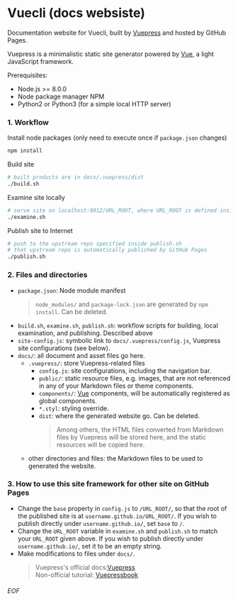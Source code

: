 # Vuecli (docs websiste)

Documentation website for Vuecli, built by [Vuepress](https://vuepress.vuejs.org) and hosted by GitHub Pages.

Vuepress is a minimalistic static site generator powered by [Vue](https://github.com/vuejs/vue), a light JavaScript framework.

Prerequisites:
- Node.js >= 8.0.0
- Node package manager NPM
- Python2 or Python3 (for a simple local HTTP server)

### 1. Workflow
Install node packages (only need to execute once if `package.json` changes)
```sh
npm install
```

Build site
```sh
# built products are in docs/.vuepress/dist
./build.sh
```

Examine site locally
```sh
# serve site on localhost:8012/URL_ROOT, where URL_ROOT is defined inside examine.sh
./examine.sh
```

Publish site to Internet
```sh
# push to the upstream repo specified inside publish.sh
# that upstream repo is automatically published by GitHub Pages
./publish.sh
```
### 2. Files and directories
- `package.json`: Node module manifest
    > `node_modules/` and `package-lock.json` are generated by `npm install`. Can be deleted.
- `build.sh`, `examine.sh`, `publish.sh`: workflow scripts for building, local examination, and publishing. Described above
- `site-config.js`: symbolic link to `docs/.vuepress/config.js`, Vuepress site configurations (see below).
- `docs/`: all document and asset files go here.
    - `.vuepress/`: store Vuepress-related files
        - `config.js`: site configurations, including the navigation bar.
        - `public/`: static resource files, e.g. images, that are not referenced in any of your Markdown files or theme components.
        - `components/`: [Vue](https://github.com/vuejs/vue) components, will be automatically registered as global components.
        - `*.styl`: styling override.
        - `dist`: where the generated website go. Can be deleted.
            > Among others, the HTML files converted from Markdown files by Vuepress will be stored here, and the static resources will be copied here.
    - other directories and files: the Markdown files to be used to generated the website.

### 3. How to use this site framework for other site on GitHub Pages
- Change the `base` property in `config.js` to `/URL_ROOT/`, so that the root of the published site is at `username.github.io/URL_ROOT/`. If you wish to publish directly under `username.github.io/`, set `base` to `/`.
- Change the `URL_ROOT` variable in `examine.sh` and `publish.sh` to match your `URL_ROOT` given above. If you wish to publish directly under `username.github.io/`, set it to be an empty string.
- Make modifications to files under `docs/`.
    > Vuepress's official docs:[Vuepress](https://vuepress.vuejs.org)<br>Non-official tutorial: [Vuepressbook](https://vuepressbook.com)

###### EOF
